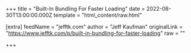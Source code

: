 
+++
title = "Built-In Bundling For Faster Loading"
date = 2022-08-30T13:00:00.000Z
template = "html_content/raw.html"

[extra]
feedName = "jefftk.com"
author = "Jeff Kaufman"
originalLink = "https://www.jefftk.com/p/built-in-bundling-for-faster-loading"
raw = ""

+++

